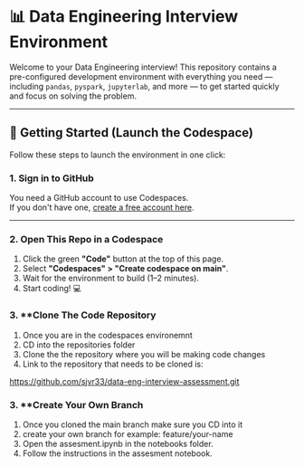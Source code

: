 # 📊 Data Engineering Interview Environment

Welcome to your Data Engineering interview! This repository contains a pre-configured development environment with everything you need — including `pandas`, `pyspark`, `jupyterlab`, and more — to get started quickly and focus on solving the problem.

---

## 🚀 Getting Started (Launch the Codespace)

Follow these steps to launch the environment in one click:

### 1. **Sign in to GitHub**

You need a GitHub account to use Codespaces.  
If you don't have one, [create a free account here](https://github.com/join).

---

### 2. **Open This Repo in a Codespace**

1. Click the green **"Code"** button at the top of this page.
2. Select **"Codespaces" > "Create codespace on main"**.
3. Wait for the environment to build (1–2 minutes).
4. Start coding! 💻

### 3. **Clone The Code Repository

1. Once you are in the codespaces environemnt
2. CD into the repositories folder
3. Clone the the repository where you will be making code changes
4. Link to the repository that needs to be cloned is:

https://github.com/sjvr33/data-eng-interview-assessment.git

### 3. **Create Your Own Branch

1. Once you cloned the main branch make sure you CD into it
2. create your own branch for example: feature/your-name
3. Open the assesment.ipynb in the notebooks folder.
4. Follow the instructions in the assesment notebook.